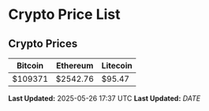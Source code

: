 # Crypto Price List

## Crypto Prices
| Bitcoin | Ethereum | Litecoin |
| ------- | -------- | -------- |
| $109371 | $2542.76 | $95.47 |
**Last Updated:** 2025-05-26 17:37 UTC
**Last Updated:** $DATE$
